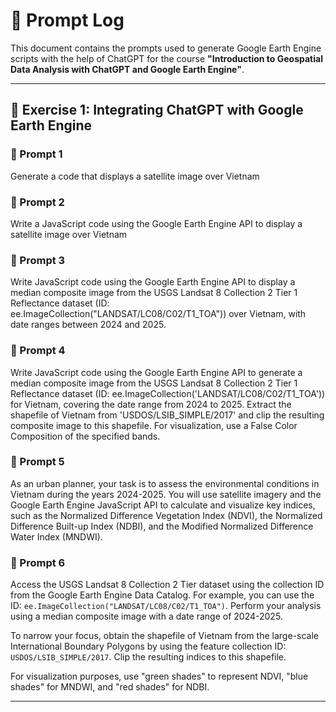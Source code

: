 # 📌 Prompt Log

This document contains the prompts used to generate Google Earth Engine scripts with the help of ChatGPT for the course **"Introduction to Geospatial Data Analysis with ChatGPT and Google Earth Engine"**.

---

## 🧪 Exercise 1: Integrating ChatGPT with Google Earth Engine

### 🔹 Prompt 1
Generate a code that displays a satellite image over Vietnam

### 🔹 Prompt 2
Write a JavaScript code using the Google Earth Engine API to display a satellite image over Vietnam

### 🔹 Prompt 3
Write JavaScript code using the Google Earth Engine API to display a median composite image from the USGS Landsat 8 Collection 2 Tier 1 Reflectance dataset (ID: ee.ImageCollection("LANDSAT/LC08/C02/T1_TOA")) over Vietnam, with date ranges between 2024 and 2025.

### 🔹 Prompt 4
Write JavaScript code using the Google Earth Engine API to generate a median composite image from the USGS Landsat 8 Collection 2 Tier 1 Reflectance dataset (ID: ee.ImageCollection('LANDSAT/LC08/C02/T1_TOA')) for Vietnam, covering the date range from 2024 to 2025. Extract the shapefile of Vietnam from 'USDOS/LSIB_SIMPLE/2017' and clip the resulting composite image to this shapefile. For visualization, use a False Color Composition of the specified bands.

### 🔹 Prompt 5
As an urban planner, your task is to assess the environmental conditions in Vietnam during the years 2024-2025. You will use satellite imagery and the Google Earth Engine JavaScript API to calculate and visualize key indices, such as the Normalized Difference Vegetation Index (NDVI), the Normalized Difference Built-up Index (NDBI), and the Modified Normalized Difference Water Index (MNDWI).

### 🔹 Prompt 6
Access the USGS Landsat 8 Collection 2 Tier dataset using the collection ID from the Google Earth Engine Data Catalog. For example, you can use the ID: `ee.ImageCollection("LANDSAT/LC08/C02/T1_TOA")`. Perform your analysis using a median composite image with a date range of 2024-2025.

To narrow your focus, obtain the shapefile of Vietnam from the large-scale International Boundary Polygons by using the feature collection ID: `USDOS/LSIB_SIMPLE/2017`. Clip the resulting indices to this shapefile.

For visualization purposes, use "green shades" to represent NDVI, "blue shades" for MNDWI, and "red shades" for NDBI.

---
